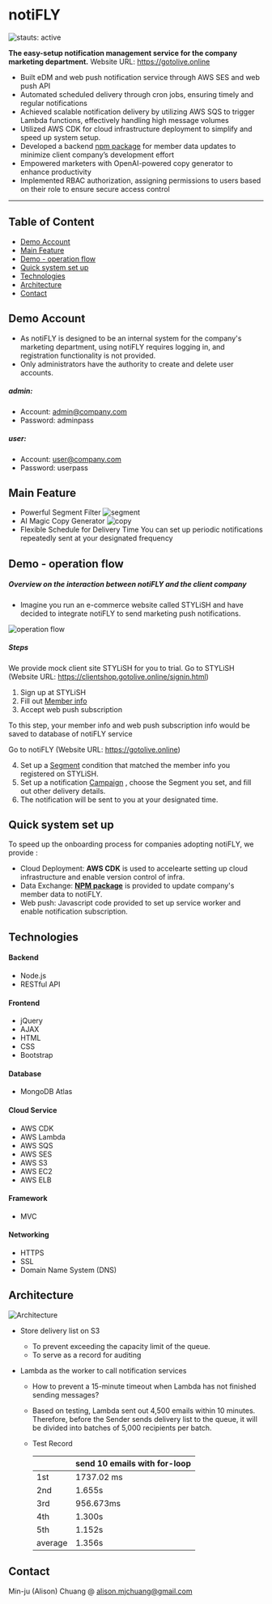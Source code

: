 # notiFLY

![stauts: active](https://img.shields.io/badge/status-active-green)

**The easy-setup notification management service for the company marketing department.** Website URL: https://gotolive.online

-   Built eDM and web push notification service through AWS SES and web push API
-   Automated scheduled delivery through cron jobs, ensuring timely and regular notifications
-   Achieved scalable notification delivery by utilizing AWS SQS to trigger Lambda functions, effectively handling high message volumes
-   Utilized AWS CDK for cloud infrastructure deployment to simplify and speed up system setup.
-   Developed a backend [npm package](https://www.npmjs.com/package/notifly-data-wizard) for member data updates to minimize client company’s development effort
-   Empowered marketers with OpenAI-powered copy generator to enhance productivity
-   Implemented RBAC authorization, assigning permissions to users based on their role to ensure secure access control

---

## Table of Content

-   [Demo Account](#demo-account)
-   [Main Feature](#main-feature)
-   [Demo - operation flow](#demo---operation-flow)
-   [Quick system set up](#quick-system-set-up)
-   [Technologies](#technologies)
-   [Architecture](#architecture)
-   [Contact](#contact)

## Demo Account

-   As notiFLY is designed to be an internal system for the company's marketing department, using notiFLY requires logging in, and registration functionality is not provided.
-   Only administrators have the authority to create and delete user accounts.

##### admin:

-   Account: admin@company.com
-   Password: adminpass

##### user:

-   Account: user@company.com
-   Password: userpass

## Main Feature

-   Powerful Segment Filter
    ![segment](./doc/segment.gif)
-   AI Magic Copy Generator
    ![copy](./doc/copy.gif)
-   Flexible Schedule for Delivery Time
    You can set up periodic notifications repeatedly sent at your designated frequency

## Demo - operation flow

##### Overview on the interaction between notiFLY and the client company

-   Imagine you run an e-commerce website called STYLiSH and have decided to integrate notiFLY to send marketing push notifications.

![operation flow](./doc/operation_flow.png)

##### Steps

We provide mock client site STYLiSH for you to trial.
Go to STYLiSH (Website URL: https://clientshop.gotolive.online/signin.html)

1. Sign up at STYLiSH
2. Fill out [Member info](https://clientshop.gotolive.online/member_info.html)
3. Accept web push subscription

To this step, your member info and web push subscription info would be saved to database of notiFLY service

Go to notiFLY (Website URL: https://gotolive.online)

4. Set up a [Segment](https://gotolive.online/segment.html) condition that matched the member info you registered on STYLiSH.
5. Set up a notification [Campaign](https://gotolive.online/campaign.html) , choose the Segment you set, and fill out other delivery details.
6. The notification will be sent to you at your designated time.

## Quick system set up

To speed up the onboarding process for companies adopting notiFLY,
we provide :

-   Cloud Deployment: **AWS CDK** is used to accelearte setting up cloud infrastructure and enable version control of infra.
-   Data Exchange: [**NPM package**](https://www.npmjs.com/package/notifly-data-wizard) is provided to update company's member data to notiFLY.
-   Web push: Javascript code provided to set up service worker and enable notification subscription.

## Technologies

#### Backend

-   Node.js
-   RESTful API

#### Frontend

-   jQuery
-   AJAX
-   HTML
-   CSS
-   Bootstrap

#### Database

-   MongoDB Atlas

#### Cloud Service

-   AWS CDK
-   AWS Lambda
-   AWS SQS
-   AWS SES
-   AWS S3
-   AWS EC2
-   AWS ELB

#### Framework

-   MVC

#### Networking

-   HTTPS
-   SSL
-   Domain Name System (DNS)

## Architecture

![Architecture](./doc/architecture.png)

-   Store delivery list on S3
    -   To prevent exceeding the capacity limit of the queue.
    -   To serve as a record for auditing
-   Lambda as the worker to call notification services

    -   How to prevent a 15-minute timeout when Lambda has not finished sending messages?
    -   Based on testing, Lambda sent out 4,500 emails within 10 minutes. Therefore, before the Sender sends delivery list to the queue, it will be divided into batches of 5,000 recipients per batch.
    -   Test Record

        |         | send 10 emails with for-loop |
        | ------- | ---------------------------- |
        | 1st     | 1737.02 ms                   |
        | 2nd     | 1.655s                       |
        | 3rd     | 956.673ms                    |
        | 4th     | 1.300s                       |
        | 5th     | 1.152s                       |
        | average | 1.356s                       |

## Contact

Min-ju (Alison) Chuang @ alison.mjchuang@gmail.com
